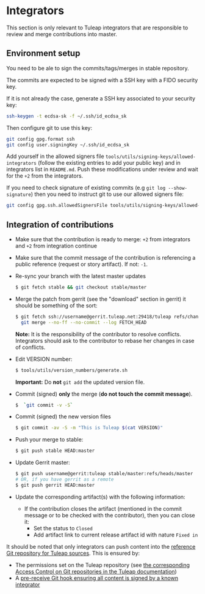 # Integrators

This section is only relevant to Tuleap integrators that are responsible
to review and merge contributions into master.

## Environment setup

You need to be ale to sign the commits/tags/merges in stable repository.

The commits are expected to be signed with a SSH key with a FIDO security key.

If it is not already the case, generate a SSH key associated to your security key:

```bash
ssh-keygen -t ecdsa-sk -f ~/.ssh/id_ecdsa_sk
```

Then configure git to use this key:
```bash
git config gpg.format ssh
git config user.signingKey ~/.ssh/id_ecdsa_sk
```

Add yourself in the allowed signers file `tools/utils/signing-keys/allowed-integrators` (follow the existing entries to add your public key) and in integrators list in `README.md`.
Push these modifications under review and wait for the `+2` from the integrators.

If you need to check signature of existing commits (e.g `git log --show-signature`) then you need to instruct git to use our allowed signers file:
```bash
git config gpg.ssh.allowedSignersFile tools/utils/signing-keys/allowed-integrators
```

## Integration of contributions

-   Make sure that the contribution is ready to merge: `+2` from
    integrators and `+2` from integration continue

-   Make sure that the commit message of the contribution is referencing
    a public reference (request or story artifact). If not: `-1`.

-   Re-sync your branch with the latest master updates

    ``` bash
    $ git fetch stable && git checkout stable/master
    ```

-   Merge the patch from gerrit (see the \"download\" section in gerrit)
    it should be something of the sort:

    ``` bash
    $ git fetch ssh://username@gerrit.tuleap.net:29418/tuleap refs/changes/52/52/8 && \
      git merge --no-ff --no-commit --log FETCH_HEAD
    ```

    **Note:** It is the responsibility of the contributor to resolve
    conflicts. Integrators should ask to the contributor to rebase her
    changes in case of conflicts.

-   Edit VERSION number:

    ``` bash
    $ tools/utils/version_numbers/generate.sh
    ```

    **Important:** Do **not** `git add` the updated version file.

-   Commit (signed) **only** the merge (**do not touch the commit
    message**).

    ``` bash
    $  `git commit -v -S`
    ```

-   Commit (signed) the new version files

    ``` bash
    $ git commit -av -S -m "This is Tuleap $(cat VERSION)"
    ```

-   Push your merge to stable:

    ``` bash
    $ git push stable HEAD:master
    ```

-   Update Gerrit master:

    ``` bash
    $ git push username@gerrit:tuleap stable/master:refs/heads/master
    # OR, if you have gerrit as a remote
    $ git push gerrit HEAD:master
    ```

-   Update the corresponding artifact(s) with the following information:

    -   If the contribution closes the artifact (mentioned in the
        commit message or to be checked with the contributor), then you
        can close it:
        -   Set the status to `Closed`
        -   Add artifact link to current release artifact id with nature
            `Fixed in`

It should be noted that only integrators can push content into the [reference Git repository for Tuleap sources](https://tuleap.net/plugins/git/tuleap/tuleap/stable).
This is ensured by:
* The permissions set on the Tuleap repository (see [the corresponding Access Control on Git repositories in the Tuleap documentation](https://docs.tuleap.org/user-guide/code-versioning/git.html#access-control))
* A [pre-receive Git hook ensuring all content is signed by a known integrator](../tools/utils/pre-receive-tuleap-git-repo-validation/)
